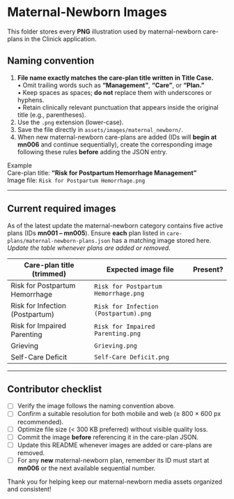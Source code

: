 # Maternal-Newborn Images

This folder stores every **PNG** illustration used by maternal-newborn care-plans in the Clinick application.

## Naming convention

1. **File name exactly matches the care-plan title written in Title Case.**  
   • Omit trailing words such as **“Management”**, **“Care”**, or **“Plan.”**  
   • Keep spaces as spaces; **do not** replace them with underscores or hyphens.  
   • Retain clinically relevant punctuation that appears inside the original title (e.g., parentheses).  
2. Use the `.png` extension (lower-case).  
3. Save the file directly in `assets/images/maternal_newborn/`.  
4. When new maternal-newborn care-plans are added (IDs will **begin at mn006** and continue sequentially), create the corresponding image following these rules **before** adding the JSON entry.

Example  
Care-plan title: **“Risk for Postpartum Hemorrhage Management”**  
Image file: `Risk for Postpartum Hemorrhage.png`

---

## Current required images

As of the latest update the maternal-newborn category contains five active plans (IDs **mn001 – mn005**). Ensure **each** plan listed in `care-plans/maternal-newborn-plans.json` has a matching image stored here.  
_Update the table whenever plans are added or removed._

| Care-plan title (trimmed)           | Expected image file                           | Present? |
| ----------------------------------- | --------------------------------------------- | -------- |
| Risk for Postpartum Hemorrhage      | `Risk for Postpartum Hemorrhage.png`          |          |
| Risk for Infection (Postpartum)     | `Risk for Infection (Postpartum).png`         |          |
| Risk for Impaired Parenting         | `Risk for Impaired Parenting.png`             |          |
| Grieving                            | `Grieving.png`                                |          |
| Self-Care Deficit                   | `Self-Care Deficit.png`                       |          |

---

## Contributor checklist

- [ ] Verify the image follows the naming convention above.  
- [ ] Confirm a suitable resolution for both mobile and web (≥ 800 × 600 px recommended).  
- [ ] Optimize file size (< 300 KB preferred) without visible quality loss.  
- [ ] Commit the image **before** referencing it in the care-plan JSON.  
- [ ] Update this README whenever images are added or care-plans are removed.  
- [ ] For any **new** maternal-newborn plan, remember its ID must start at **mn006** or the next available sequential number.

Thank you for helping keep our maternal-newborn media assets organized and consistent!
